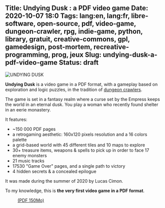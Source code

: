 Title: Undying Dusk : a PDF video game
Date: 2020-10-07 18:0
Tags: lang:en, lang:fr, libre-software, open-source, pdf, video-game, dungeon-crawler, rpg, indie-game, python, library, gratuit, creative-commons, gpl, gamedesign, post-mortem, recreative-programming, prog, jeux
Slug: undying-dusk-a-pdf-video-game
Status: draft
---
<!-- à partager sur :
- [ ] author: Clint Bellanger
- [ ] oujevipo, warpdoor & cie
- [ ] forum.canardpc.com
- [ ] subReddits: r/pdf, r/gaming, r/games, r/gamedev, r/IndieGaming, r/IndieDev, r/playmygame, r/freegames
- [ ] Sumatra PDF
- [ ] famille Cesbron, Thomas G & ses potes
- [ ] bruno bord
- [ ] Michael Bourhis, Fabrice Descombes -> https://www.filfre.net/2015/12/dungeon-master-part-1-the-making-of/
- [ ] thierry.fetiveau@gmail.com
- [ ] envoyer version PDF à Thib pour tester sur smartphone + msg HackerNews
- [ ] LinkedIn
- [ ] https://adventuregamers.com
- [ ] http://hu-mu.blogspot.com en mode HUMBLE
post write-up:
- [ ] subReddits: r/python, r/programming
- [ ] linux fr ?
- [ ] collègues, dont Michaël Bouris & son beauf fan de JV/jdr
- [ ] Emily F & other Irish people
-->

![UNDYING DUSK](images/2020/10/undying-dusk-title.png)

**Undying Dusk** is a video game in a PDF format,
with a gameplay based on exploration and logic puzzles,
in the tradition of [dungeon crawlers](https://en.wikipedia.org/wiki/Dungeon_crawl#Video_games).

The game is set in a fantasy realm where a curse set by the Empress keeps the world in an eternal dusk.
You play a woman who recently found shelter in an eerie monastery.

It features:

- ~150 000 PDF pages
- a retrogaming aesthetic: 160x120 pixels resolution and a 16 colors palette
- a grid-based world with 45 different tiles and 10 maps to explore
- 30+ treasure items, weapons & spells to pick up in order to face 17 enemy monsters
- 21 music tracks
- 17530 "Game Over" pages, and a single path to victory
- 4 hidden secrets & a concealed epilogue

It was made during the summer of 2020 by Lucas Cimon.

To my knowledge, this is **the very first video game in a PDF format**.

<a href="https://chezsoi.org/lucas/undying-dusk/undying-dusk-v0.9.0.pdf" download>
  <figure>
    <img alt="" src="images/2020/10/pdf-icon.png">
    <figcaption>(PDF 150Mo)</figcaption>
  </figure>
</a>

<!-- Autres idées:
_Le crépuscule de l'héroïne_
+ combats, non euclidean maze, highscores...
+ GIF
+ use Boxy-Bold.ttf

mention FLOSS & GitHub link
~3K lines of Python code in 27 files

donation: itch.io

ajouts / changements comparé à l'original à mentionner:
- monsters do NOT appear randomly, but in a predefined way
- there is no sleeping, that restore HP & MP + create "save points"
- monster arrival animations are missing
* moins de gold farming / backtracking
* use content hidden in original sources: 2 monsters & extra equipment (swords & armor)

<!--
## 2nd technical write-up post:

**Concept**: build a PDF that could be played as a video game
Inspiration: [Table Ronde n°1 de la CyberConv 2020](http://www.cyberconv1.com/#programme).
Then I thought: what could be emulated with an interactive PDF? A maze game!

Other video game inspirations: Dungeon Master, Eye of the Beholder, Legend of Grimrock, Moonshades...

mécanisme d'itérations des états & level design progressif avec contrainte (single path)
avec checkpoints
-> le programme assure de l'existence d'une unique solution

graphics:
- Gimp & xcf
- palette DawnBringer

pyfpdf

PDF Checker in CI

accessibility...

optims
- comment gen_pdf.py output of resourrces vs pages size

trucs que j'ai appris :
* le format PDF c'est pas si pire, mais dur de trouver des exemples de PDF valides pour chaque feature...
* PDF readers aren't very fast at rendering basic stuff (comparo ?)

https://xcvgsystems.com/static/adventure/

use ascii map screenshot

### gamedesign

no more than 4 rounds of combat

initial feedbacks: minimap needed, + combat tutorial, give backspace hint faster

puzzles that did not go well...
- goblin hord
- sokoban
- CTRL+F

# Storywriting
Books : really useful
-->